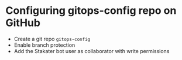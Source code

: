 # Configuring gitops-config repo on GitHub

- Create a git repo `gitops-config`
- Enable branch protection
- Add the Stakater bot user as collaborator with write permissions

